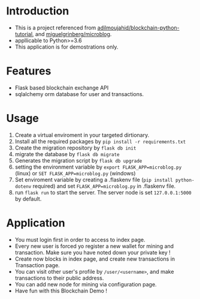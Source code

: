 # Introduction
- This is a project referenced from [adilmoujahid/blockchain-python-tutorial](https://github.com/adilmoujahid/blockchain-python-tutorial), and [miguelgrinberg/microblog](https://github.com/adilmoujahid/blockchain-python-tutorial).
- appllicable to Python>=3.6
- This application is for demostrations only.
# Features
- Flask based blockchain exchange API
- sqlalchemy orm database for user and transactions.

# Usage
1. Create a virtual enviroment in your targeted dirtionary.
2. Install all the required packages by `pip install -r requirements.txt`
3. Create the migration repository by `flask db init`
4. migrate the database by `flask db migrate`
5. Generates the migration script by `flask db upgrade`
6. setting the environment variable by `export FLASK_APP=microblog.py` (linux) or `SET FLASK_APP=microblog.py` (windows)
7. Set enviroment variable by creating a .flaskenv file (`pip install python-dotenv` required) and set `FLASK_APP=microblog.py` in .flaskenv file. 
8. run `flask run` to start the server. The server node is set `127.0.0.1:5000` by default.

# Application
- You must login first in order to access to index page.
- Every new user is forced yo register a new wallet for mining and transaction. Make sure you have noted down your private key !
- Create now blocks in index page, and create new transactions in Transaction page.
- You can visit other user's profile by `/user/<username>`, and make transactions to their public address.
- You can add new node for mining via configuration page.
- Have fun with this Blockchain Demo !
